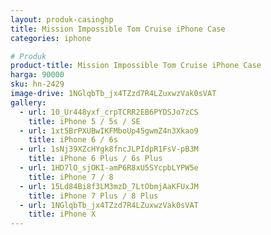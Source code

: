 ```yaml
---
layout: produk-casinghp
title: Mission Impossible Tom Cruise iPhone Case
categories: iphone

# Produk
product-title: Mission Impossible Tom Cruise iPhone Case
harga: 90000
sku: hn-2429
image-drive: 1NGlqbTb_jx4TZzd7R4LZuxwzVak0sVAT
gallery:
  - url: 10_Ur448yxf_crpTCRR2EB6PYDSJo7zCS
    title: iPhone 5 / 5s / SE
  - url: 1xt5BrPXUBwIKFMboUp45gwmZ4n3Xkao9
    title: iPhone 6 / 6s
  - url: 1sNj39XZcHYgk8fncJLPIdpR1FsV-pB3M
    title: iPhone 6 Plus / 6s Plus
  - url: 1HD7lO_sjOKI-amP6R8xU5SYcpbLYPW5e
    title: iPhone 7 / 8
  - url: 15Ld84Bi8f3LM3mzD_7LtObmjAaKFUxJM
    title: iPhone 7 Plus / 8 Plus
  - url: 1NGlqbTb_jx4TZzd7R4LZuxwzVak0sVAT
    title: iPhone X
---
```

